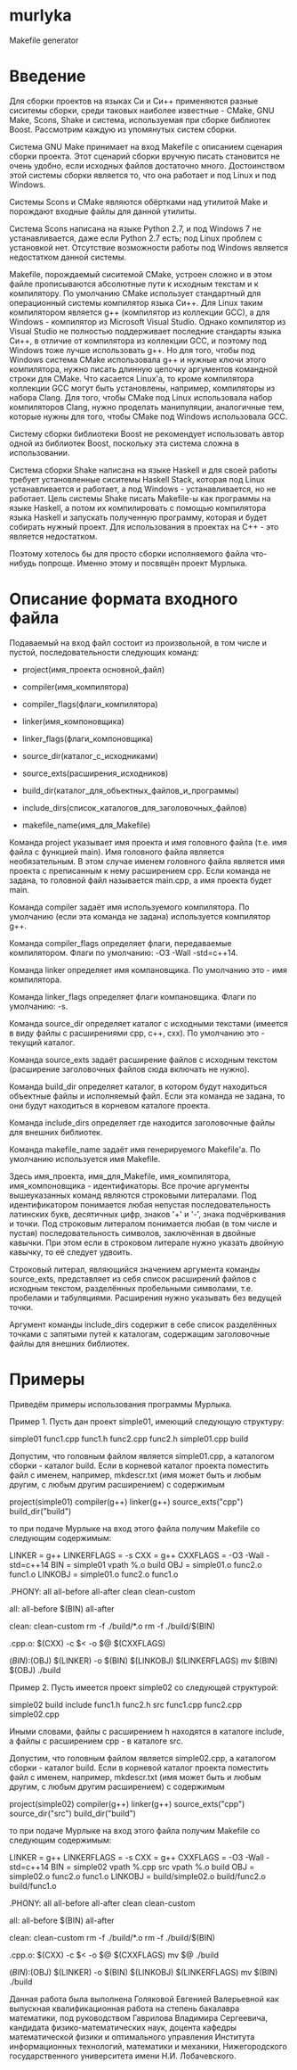 # murlyka
Makefile generator

# Введение

Для сборки проектов на языках Си и Си++ применяются разные сиситемы сборки, среди таковых наиболее известные - CMake, GNU Make, Scons, Shake и система, используемая при сборке библиотек Boost. Рассмотрим каждую из упомянутых систем сборки.

Система GNU Make принимает на вход Makefile с описанием сценария сборки проекта. Этот сценарий сборки вручную писать становится не очень удобно, если исходных файлов достаточно много. Достоинством этой системы сборки является то, что она работает и под Linux и под Windows. 

Системы Scons и CMake являются обёртками над утилитой Make и порождают входные файлы для данной утилиты.

Система Scons написана на языке Python 2.7, и под Windows 7 не устанавливается, даже если Python 2.7 есть; под Linux проблем с установкой нет.
Отсутствие возможности работы под Windows является недостатком данной системы. 

Makefile, порождаемый сиситемой CMake, устроен сложно и в этом файле прописываются абсолютные пути к исходным текстам и к компилятору.
По умолчанию CMake использует стандартный для операционный системы компилятор языка Си++. Для Linux таким компилятором является g++ (компилятор из коллекции GCC), а для Windows - компилятор из Microsoft Visual Studio. Однако компилятор из Visual Studio не полностью поддерживает последние стандарты языка Си++, в отличие от компилятора из коллекции GCC, и поэтому под Windows тоже лучше использовать g++.
Но для того, чтобы под Windows система CMake использовала g++ и нужные ключи этого компилятора, нужно писать длинную цепочку аргументов командной строки для CMake. Что касается Linux'а, то кроме компилятора коллекции GCC могут быть установлены, например, компиляторы из набора Clang. Для того, чтобы CMake под Linux использовала набор компиляторов Clang, нужно проделать манипуляции, аналогичные тем, которые нужны для того, чтобы CMake под Windows использовала GCC.

Систему сборки библиотеки Boost не рекомендует использовать автор одной из библиотек Boost, поскольку эта система сложна в использовании.

Система сборки Shake написана на языке Haskell и для своей работы требует установленные сиситемы Haskell Stack, которая под Linux устанавливается и работает, а под Windows - устанавливается, но не работает. Цель системы Shake писать Makefile-ы как программы на языке Haskell, а потом их компилировать с помощью компилятора языка Haskell и запускать полученную программу, которая и будет собирать нужный проект. Для использования в проектах на C++ - это является недостатком.

Поэтому хотелось бы для просто сборки исполняемого файла что-нибудь попроще. Именно этому и посвящён проект Мурлыка.  

# Описание формата входного файла

Подаваемый на вход файл состоит из произвольной, в том числе и пустой, последовательности следующих команд:

- project(имя_проекта основной_файл)

- compiler(имя_компилятора)

- compiler_flags(флаги_компилятора)

- linker(имя_компоновщика)

- linker_flags(флаги_компоновщика)

- source_dir(каталог_с_исходниками)

- source_exts(расширения_исходников)

- build_dir(каталог_для_объектных_файлов_и_программы)
 
- include_dirs(список_каталогов_для_заголовочных_файлов)

- makefile_name(имя_для_Makefile)
 
 Команда project указывает имя проекта и имя головного файла (т.е. имя файла с функцией main). Имя головного файла является необязательным. В этом случае именем головного файла является имя проекта с преписанным к нему расширением cpp. Если команда не задана, то головной файл называется main.cpp, а имя проекта будет main.

 Команда compiler задаёт имя используемого компилятора. По умолчанию (если эта команда не задана) используется компилятор g++.
 
 Команда compiler_flags определяет флаги, передаваемые компилятором. Флаги по умолчанию: -O3 -Wall -std=c++14.
 
 Команда linker определяет имя компановщика. По умолчанию это - имя компилятора.
 
 Команда linker_flags определяет флаги компановщика. Флаги по умолчанию: -s.
 
 Команда source_dir определяет каталог с исходными текстами (имеется в виду файлы с расширениями cpp, c++, cxx).  По умолчанию это - текущий каталог.
 
 Команда source_exts задаёт расширение файлов с исходным текстом (расширение заголовочных файлов сюда включать не нужно).
 
 Команда build_dir определяет каталог, в котором будут находиться объектные файлы и исполняемый файл. Если эта команда не задана, то они будут находиться в корневом каталоге проекта.
 
 Команда include_dirs определяет где находится заголовочные файлы для внешних библиотек.
 
 Команда makefile_name задаёт имя генерируемого Makefile'а. По умолчанию используется имя Makefile.
 
 Здесь имя_проекта, имя_для_Makefile, имя_компилятора, имя_компоновщика - идентификаторы. Все прочие аргументы вышеуказанных команд являются строковыми литералами. Под идентификатором понимается любая непустая последовательность латинских букв, десятичных цифр, знаков '+' и '-', знака подчёркивания и точки. Под строковым литералом понимается любая (в том числе и пустая) последовательность символов, заключённая в двойные кавычки. При этом если в строковом литерале нужно указать двойную кавычку, то её следует удвоить. 
 
 Строковый литерал, являющийся значением аргумента команды source_exts, представляет из себя список расширений файлов с исходным текстом, разделённых пробельными символами, т.е. пробелами и табуляциями. Расширения нужно указывать без ведущей точки.
 
 Аргумент команды include_dirs содержит в себе список разделённых точками с запятыми путей к каталогам, содержащим заголовочные файлы для внешних библиотек.
 
 # Примеры
 
 Приведём примеры использования программы Мурлыка.
 
 Пример 1. Пусть дан проект simple01, имеющий следующую структуру:
 
 simple01
     func1.cpp
     func1.h
     func2.cpp
     func2.h
     simple01.cpp
     build
     
Допустим, что головным файлом является simple01.cpp, а каталогом сборки - каталог build. Если в корневой каталог проекта поместить 
файл с именем, например, mkdescr.txt (имя может быть и любым другим, с любым другим расширением) с содержимым

project(simple01)
compiler(g++)
linker(g++)
source_exts("cpp")
build_dir("build")

то при подаче Мурлыке на вход этого файла получим Makefile со следующим содержимым:

LINKER      = g++
LINKERFLAGS = -s
CXX         = g++
CXXFLAGS    = -O3 -Wall -std=c++14
BIN         = simple01
vpath %.o build
OBJ         = simple01.o func2.o func1.o
LINKOBJ     = simple01.o func2.o func1.o

.PHONY: all all-before all-after clean clean-custom

all: all-before $(BIN) all-after

clean: clean-custom 
	rm -f ./build/*.o
	rm -f ./build/$(BIN)

.cpp.o:
	$(CXX) -c $< -o $@ $(CXXFLAGS) 

$(BIN):$(OBJ)
	$(LINKER) -o $(BIN) $(LINKOBJ) $(LINKERFLAGS)
	mv $(BIN) $(OBJ) ./build

Пример 2. Пусть имеется проект simple02 со следующей структурой:

 simple02
     build
     include
         func1.h
         func2.h
     src
         func1.cpp
         func2.cpp
         simple02.cpp

Иными словами, файлы с расширением h находятся в каталоге include, а файлы с расширением cpp - в каталоге src. 
  
Допустим, что головным файлом является simple02.cpp, а каталогом сборки - каталог build. Если в корневой каталог проекта поместить 
файл с именем, например, mkdescr.txt (имя может быть и любым другим, с любым другим расширением) с содержимым

project(simple02)
compiler(g++)
linker(g++)
source_exts("cpp")
source_dir("src")
build_dir("build")

то при подаче Мурлыке на вход этого файла получим Makefile со следующим содержимым:

LINKER      = g++
LINKERFLAGS = -s
CXX         = g++
CXXFLAGS    = -O3 -Wall -std=c++14
BIN         = simple02
vpath %.cpp src
vpath %.o build
OBJ         = simple02.o func2.o func1.o
LINKOBJ     = build/simple02.o build/func2.o build/func1.o

.PHONY: all all-before all-after clean clean-custom

all: all-before $(BIN) all-after

clean: clean-custom 
	rm -f ./build/*.o
	rm -f ./build/$(BIN)

.cpp.o:
	$(CXX) -c $< -o $@ $(CXXFLAGS) 
	mv $@ ./build

$(BIN):$(OBJ)
	$(LINKER) -o $(BIN) $(LINKOBJ) $(LINKERFLAGS)
	mv $(BIN) ./build

Данная работа была выполнена Голяковой Евгенией Валерьевной как выпускная квалификационная работа на степень бакалавра математики, под руководством Гаврилова Владимира Сергеевича, кандидата физико-математических наук, доцента кафедры математической физики и оптимального управления Института информационных технологий, математики и механики, Нижегородского государственного университета имени Н.И. Лобачевского.
